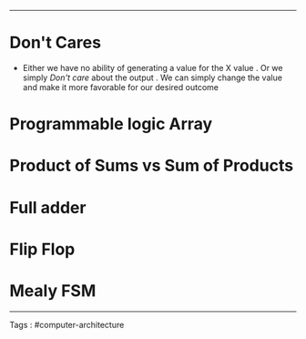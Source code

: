 ____

# Don't Cares 
- Either we have no ability of generating a value for the X value . Or we simply *Don't care* about the output . We can simply change the value and make it more favorable for our desired outcome 
# Programmable logic Array
# Product of Sums vs Sum of Products
# Full adder

# Flip Flop

# Mealy FSM


____

Tags : #computer-architecture 